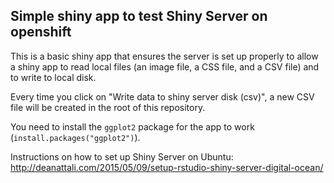 ## Simple shiny app to test Shiny Server on openshift

This is a basic shiny app that ensures the server is set up properly to allow a shiny app to read local files (an image file, a CSS file, and a CSV file) and to write to local disk.

Every time you click on "Write data to shiny server disk (csv)", a new CSV file will be created in the root of this repository.

You need to install the `ggplot2` package for the app to work (`install.packages("ggplot2")`).

Instructions on how to set up Shiny Server on Ubuntu: http://deanattali.com/2015/05/09/setup-rstudio-shiny-server-digital-ocean/

